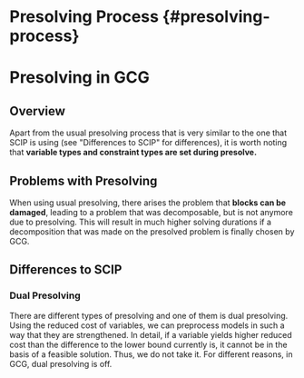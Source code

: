 # Presolving Process {#presolving-process}

# Presolving in GCG
## Overview
Apart from the usual presolving process that is very similar to the one that SCIP is using (see "Differences
to SCIP" for differences), it is worth noting that **variable types and constraint types are set during
presolve.**

## Problems with Presolving
When using usual presolving, there arises the problem that **blocks can be damaged**, leading to a problem
that was decomposable, but is not anymore due to presolving. This will result in much higher solving durations
if a decomposition that was made on the presolved problem is finally chosen by GCG.

## Differences to SCIP
### Dual Presolving
There are different types of presolving and one of them is dual presolving. Using the reduced cost of variables,
we can preprocess models in such a way that they are strengthened. In detail, if a variable yields higher reduced cost
than the difference to the lower bound currently is, it cannot be in the basis of a feasible solution. Thus, we do not take it.
For different reasons, in GCG, dual presolving is off.